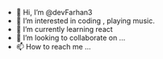 - 👋 Hi, I’m @devFarhan3
- 👀 I’m interested in coding , playing music.
- 🌱 I’m currently learning react
- 💞️ I’m looking to collaborate on ...
- 📫 How to reach me ...

<!---
devFarhan3/devFarhan3 is a ✨ special ✨ repository because its `README.md` (this file) appears on your GitHub profile.
You can click the Preview link to take a look at your changes.
--->

